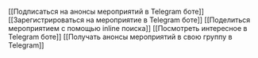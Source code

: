 [[Подписаться на анонсы мероприятий в Telegram боте]]
[[Зарегистрироваться на мероприятие в Telegram боте]]
[[Поделиться мероприятием с помощью inline поиска]]
[[Посмотреть интересное в Telegram боте]]
[[Получать анонсы мероприятий в свою группу в Telegram]]